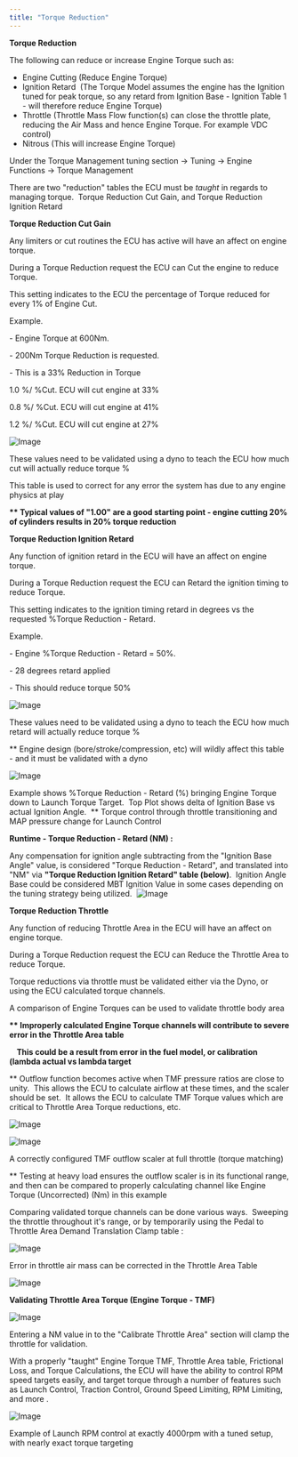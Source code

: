 ```yaml
---
title: "Torque Reduction"
---
```


**Torque Reduction**


The following can reduce or increase Engine Torque such as:&nbsp;


* Engine Cutting (Reduce Engine Torque)
* Ignition Retard&nbsp; (The Torque Model assumes the engine has the Ignition tuned for peak torque, so any retard from Ignition Base - Ignition Table 1 - will therefore reduce Engine Torque)
* Throttle (Throttle Mass Flow function(s) can close the throttle plate, reducing the Air Mass and hence Engine Torque. For example VDC control)
* Nitrous (This will increase Engine Torque)


Under the Torque Management tuning section -\> Tuning -\> Engine Functions -\> Torque Management&nbsp;

There are two "reduction" tables the ECU must be *taught* in regards to managing torque.&nbsp; Torque Reduction Cut Gain, and Torque Reduction Ignition Retard&nbsp;


**Torque Reduction Cut Gain**


Any limiters or cut routines the ECU has active will have an affect on engine torque. &nbsp;


During a Torque Reduction request the ECU can Cut the engine to reduce Torque.&nbsp;


This setting indicates to the ECU the percentage of Torque reduced for every 1% of Engine Cut.


Example. &nbsp;

\- Engine Torque at 600Nm.

\- 200Nm Torque Reduction is requested.

\- This is a 33% Reduction in Torque


&#49;.0 %/ %Cut. ECU will cut engine at 33%

&#48;.8 %/ %Cut. ECU will cut engine at 41%

&#49;.2 %/ %Cut. ECU will cut engine at 27%


![Image](</img/NewItem803.png>)


These values need to be validated using a dyno to teach the ECU how much cut will actually reduce torque %


This table is used to correct for any error the system has due to any engine physics at play


**\*\* Typical values of "1.00" are a good starting point - engine cutting 20% of cylinders results in 20% torque reduction**


**Torque Reduction Ignition Retard**


Any function of ignition retard in the ECU will have an affect on engine torque.&nbsp;


During a Torque Reduction request the ECU can Retard the ignition timing to reduce Torque.&nbsp;


This setting indicates to the ignition timing retard in degrees vs the requested %Torque Reduction - Retard.


Example. &nbsp;

\- Engine %Torque Reduction - Retard = 50%.

\- 28 degrees retard applied

\- This should reduce torque 50%


![Image](</img/NewItem804.png>)


These values need to be validated using a dyno to teach the ECU how much retard will actually reduce torque %


\*\* Engine design (bore/stroke/compression, etc) will wildly affect this table - and it must be validated with a dyno



![Image](</img/NewItem811.png>)

Example shows %Torque Reduction - Retard (%) bringing Engine Torque down to Launch Torque Target.&nbsp; Top Plot shows delta of Ignition Base vs actual Ignition Angle.&nbsp; \*\* Torque control through throttle transitioning and MAP pressure change for Launch Control



**Runtime - Torque Reduction - Retard (NM) :**


Any compensation for ignition angle subtracting from the "Ignition Base Angle" value, is considered "Torque Reduction - Retard", and translated into "NM" via **"Torque Reduction Ignition Retard" table (below)**.&nbsp; Ignition Angle Base could be considered MBT Ignition Value in some cases depending on the tuning strategy being utilized.&nbsp; ![Image](</img/NewItem868.png>)




**Torque Reduction Throttle**


Any function of reducing Throttle Area in the ECU will have an affect on engine torque.&nbsp;


During a Torque Reduction request the ECU can Reduce the Throttle Area to reduce Torque.&nbsp;


Torque reductions via throttle must be validated either via the Dyno, or using the ECU calculated torque channels. &nbsp;


A comparison of Engine Torques can be used to validate throttle body area


**\*\* Improperly calculated Engine Torque channels will contribute to severe error in the Throttle Area table**

**&nbsp; &nbsp; This could be a result from error in the fuel model, or calibration (lambda actual vs lambda target**


\*\* Outflow function becomes active when TMF pressure ratios are close to unity.&nbsp; This allows the ECU to calculate airflow at these times, and the scaler should be set.&nbsp; It allows the ECU to calculate TMF Torque values which are critical to Throttle Area Torque reductions, etc. &nbsp;


![Image](</img/NewItem948.png>)


![Image](</img/NewItem892.png>)

A correctly configured TMF outflow scaler at full throttle (torque matching)&nbsp;

\*\* Testing at heavy load ensures the outflow scaler is in its functional range, and then can be compared to properly calculating channel like Engine Torque (Uncorrected) (Nm) in this example


Comparing validated torque channels can be done various ways.&nbsp; Sweeping the throttle throughout it's range, or by temporarily using the Pedal to Throttle Area Demand Translation Clamp table :


![Image](</img/NewItem947.png>)


Error in throttle air mass can be corrected in the Throttle Area Table


![Image](</img/NewItem816.png>)


**Validating Throttle Area Torque (Engine Torque - TMF)**


![Image](</img/NewItem946.png>)


Entering a NM value in to the "Calibrate Throttle Area" section will clamp the throttle for validation. &nbsp;


With a properly "taught" Engine Torque TMF, Throttle Area table, Frictional Loss, and Torque Calculations, the ECU will have the ability to control RPM speed targets easily, and target torque through a number of features such as Launch Control, Traction Control, Ground Speed Limiting, RPM Limiting, and more .&nbsp;


![Image](</img/NewItem808.png>)

Example of Launch RPM control at exactly 4000rpm with a tuned setup, with nearly exact torque targeting